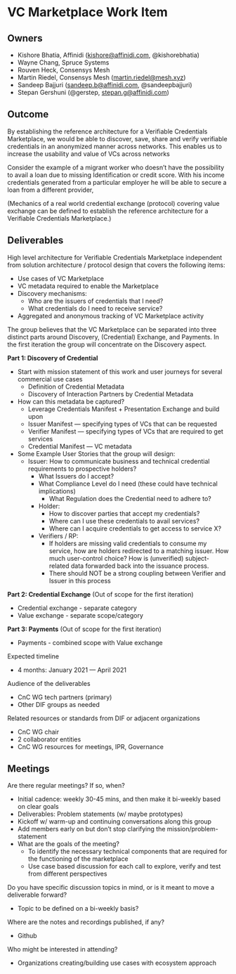 # VC Marketplace Work Item

## Owners

- Kishore Bhatia, Affinidi ([kishore@affinidi.com](mailto:kishore@affinidi.com), @kishorebhatia)
- Wayne Chang, Spruce Systems
- Rouven Heck, Consensys Mesh
- Martin Riedel, Consensys Mesh (martin.riedel@mesh.xyz)
- Sandeep Bajjuri ([sandeep.b@affinidi.com](mailto:sandeep.b@affinidi.com), @sandeepbajjuri)
- Stepan Gershuni (@gerstep, stepan.g@affinidi.com)

## Outcome

By establishing the reference architecture for a Verifiable Credentials Marketplace, we would be able to discover, save, share and verify verifiable credentials in an anonymized manner across networks. This enables us to increase the usability and value of VCs across networks

Consider the example of a migrant worker who doesn’t have the possibility to avail a loan due to missing Identification or credit score. With his income credentials generated from a particular employer he will be able to secure a loan from a different provider,

(Mechanics of a real world credential exchange (protocol) covering value exchange can be defined to establish the reference architecture for a Verifiable Credentials Marketplace.)

## Deliverables

High level architecture for Verifiable Credentials Marketplace independent from solution architecture / protocol design that covers the following items:

- Use cases of VC Marketplace
- VC metadata required to enable the Marketplace
- Discovery mechanisms:
    - Who are the issuers of credentials that I need?
    - What credentials do I need to receive service?
- Aggregated and anonymous tracking of VC Marketplace activity

The group believes that the VC Marketplace can be separated into three distinct parts around Discovery, (Credential) Exchange, and Payments. In the first iteration the group will concentrate on the Discovery aspect.

**Part 1: Discovery of Credential**

- Start with mission statement of this work and user journeys for several commercial use cases
    - Definition of Credential Metadata
    - Discovery of Interaction Partners by Credential Metadata
- How can this metadata be captured?
    - Leverage Credentials Manifest + Presentation Exchange and build upon
    - Issuer Manifest — specifying types of VCs that can be requested
    - Verifier Manifest — specifying types of VCs that are required to get services
    - Credential Manifest — VC metadata
- Some Example User Stories that the group will design:
    - Issuer: How to communicate business and technical credential requirements to prospective holders?
        - What Issuers do I accept?
        - What Compliance Level do I need (these could have technical implications)
            - What Regulation does the Credential need to adhere to?
        - Holder:
            - How to discover parties that accept my credentials?
            - Where can I use these credentials to avail services?
            - Where can I acquire credentials to get access to service X?
        - Verifiers / RP:
            - If holders are missing valid credentials to consume my service, how are holders redirected to a matching issuer. How much user-control choice? How is (unverified) subject-related data forwarded back into the issuance process.
            - There should NOT be a strong coupling between Verifier and Issuer in this process

**Part 2: Credential Exchange** (Out of scope for the first iteration)

- Credential exchange - separate category
- Value exchange - separate scope/category

**Part 3: Payments** (Out of scope for the first iteration)

- Payments - combined scope with Value exchange

Expected timeline

- 4 months: January 2021 — April 2021

Audience of the deliverables

- CnC WG tech partners (primary)
- Other DIF groups as needed

Related resources or standards from DIF or adjacent organizations

- CnC WG chair
- 2 collaborator entities
- CnC WG resources for meetings, IPR, Governance

## Meetings

Are there regular meetings? If so, when?

- Initial cadence: weekly 30-45 mins, and then make it bi-weekly based on clear goals
- Deliverables: Problem statements (w/ maybe prototypes)
- Kickoff w/ warm-up and continuing conversations along this group
- Add members early on but don’t stop clarifying the mission/problem-statement
- What are the goals of the meeting?
    - To identify the necessary technical components that are required for the functioning of the marketplace
    - Use case based discussion for each call to explore, verify and test from different perspectives

Do you have specific discussion topics in mind, or is it meant to move a deliverable forward?

- Topic to be defined on a bi-weekly basis?

Where are the notes and recordings published, if any?

- Github

Who might be interested in attending?

- Organizations creating/building use cases with ecosystem approach
